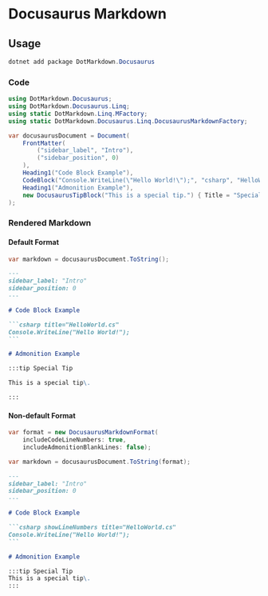 # Docusaurus Markdown

## Usage

```powershell
dotnet add package DotMarkdown.Docusaurus
```

### Code

```csharp title="DocusaurusExample.cs"
using DotMarkdown.Docusaurus;
using DotMarkdown.Docusaurus.Linq;
using static DotMarkdown.Linq.MFactory;
using static DotMarkdown.Docusaurus.Linq.DocusaurusMarkdownFactory;

var docusaurusDocument = Document(
    FrontMatter(
        ("sidebar_label", "Intro"),
        ("sidebar_position", 0)
    ),
    Heading1("Code Block Example"),
    CodeBlock("Console.WriteLine(\"Hello World!\");", "csharp", "HelloWorld.cs"),
    Heading1("Admonition Example"),
    new DocusaurusTipBlock("This is a special tip.") { Title = "Special Tip"}
);
```

### Rendered Markdown

#### Default Format
```csharp title="DocusaurusExample.cs"
var markdown = docusaurusDocument.ToString();
```

````markdown title="docusaurus.md"
---
sidebar_label: "Intro"
sidebar_position: 0
---

# Code Block Example

```csharp title="HelloWorld.cs"
Console.WriteLine("Hello World!");
```

# Admonition Example

:::tip Special Tip

This is a special tip\.

:::

````

#### Non-default Format
```csharp title="DocusaurusExample.cs"
var format = new DocusaurusMarkdownFormat(
    includeCodeLineNumbers: true,
    includeAdmonitionBlankLines: false);

var markdown = docusaurusDocument.ToString(format);
```

````markdown title="docusaurus.md"
---
sidebar_label: "Intro"
sidebar_position: 0
---

# Code Block Example

```csharp showLineNumbers title="HelloWorld.cs"
Console.WriteLine("Hello World!");
```

# Admonition Example

:::tip Special Tip
This is a special tip\.
:::

````

